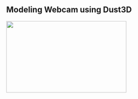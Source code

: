 Modeling Webcam using Dust3D
----------------------------------------------

<image src="https://raw.githubusercontent.com/huxingyi/free-dust3d-models/master/models/webcam/modeling-webcam-light-dust3d-screenshot.png" width="320" height="192">
